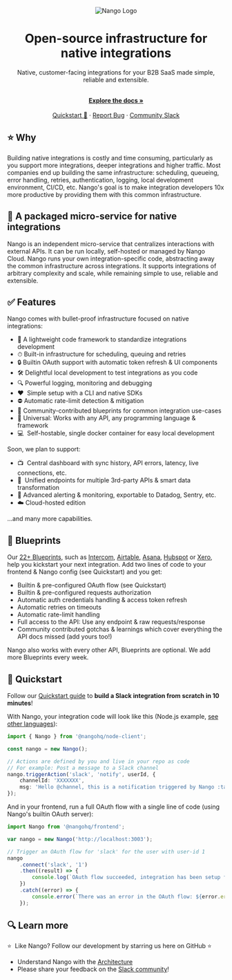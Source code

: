 <div align="center">
  
  ![Nango Logo](https://uploads-ssl.webflow.com/62a9f4a7a5a3d9ef1439982a/62aa0f9de9ebfd31d66f4ef7_Nango-logo-tight.png)

</div>

<h1 align="center">Open-source infrastructure for native integrations</h1>

<div align="center">
Native, customer-facing integrations for your B2B SaaS made simple, reliable and extensible.
</div>

<p align="center">
    <br />
    <a href="https://docs.nango.dev" rel="dofollow"><strong>Explore the docs »</strong></a>
    <br />

  <br/>
    <a href="https://docs.nango.dev/quickstart/node">Quickstart 🚀</a>
    ·
    <a href="https://github.com/nangohq/nango/issues">Report Bug</a>
    ·
    <a href="https://nango.dev/slack">Community Slack</a>
</p>

## ⭐ Why

Building native integrations is costly and time consuming, particularly as you support more integrations, deeper integrations and higher traffic. Most companies end up building the same infrastructure: scheduling, queueing, error handling, retries, authentication, logging, local development environment, CI/CD, etc. Nango's goal is to make integration developers 10x more productive by providing them with this common infrastructure.

## 🎁 A packaged micro-service for native integrations

Nango is an independent micro-service that centralizes interactions with external APIs. It can be run locally, self-hosted or managed by Nango Cloud. Nango runs your own integration-specific code, abstracting away the common infrastructure across integrations. It supports integrations of arbitrary complexity and scale, while remaining simple to use, reliable and extensible.

## ✅ Features

Nango comes with bullet-proof infrastructure focused on native integrations:

-   📁 A lightweight code framework to standardize integrations development
-   ⏱ Built-in infrastructure for scheduling, queuing and retries
-   🔒 Builtin OAuth support with automatic token refresh & UI components
-   🛠 Delightful local development to test integrations as you code
-   🔍 Powerful logging, monitoring and debugging
-   ❤️  Simple setup with a CLI and native SDKs
-   ⛔️ Automatic rate-limit detection & mitigation
-   👥 Community-contributed blueprints for common integration use-cases
-   🧩 Universal: Works with any API, any programming language & framework
-   💻  Self-hostable, single docker container for easy local development

Soon, we plan to support:

-   📺  Central dashboard with sync history, API errors, latency, live connections, etc.
-   🧠  Unified endpoints for multiple 3rd-party APIs & smart data transformation
-   🚨 Advanced alerting & monitoring, exportable to Datadog, Sentry, etc.
-   ☁️ Cloud-hosted edition

…and many more capabilities.

## 📘 Blueprints

Our [22+ Blueprints](https://docs.nango.dev/blueprint-catalog/blueprint-overview), such as [Intercom](https://docs.nango.dev/blueprint-catalog/blueprint-intercom), [Airtable](https://docs.nango.dev/blueprint-catalog/blueprint-airtable), [Asana](https://docs.nango.dev/blueprint-catalog/blueprint-asana), [Hubspot](https://docs.nango.dev/blueprint-catalog/blueprint-hubspot) or [Xero](https://docs.nango.dev/blueprint-catalog/blueprint-xero), help you kickstart your next integration.
Add two lines of code to your frontend & Nango config (see Quickstart) and you get:

-   Builtin & pre-configured OAuth flow (see Quickstart)
-   Builtin & pre-configured requests authorization
-   Automatic auth credentials handling & access token refresh
-   Automatic retries on timeouts
-   Automatic rate-limit handling
-   Full access to the API: Use any endpoint & raw requests/response
-   Community contributed gotchas & learnings which cover everything the API docs missed (add yours too!)

Nango also works with every other API, Blueprints are optional. We add more Blueprints every week.

## 🚀 Quickstart

Follow our [Quickstart guide](https://docs.nango.dev/quickstart/node) to **build a Slack integration from scratch in 10 minutes**!

With Nango, your integration code will look like this (Node.js example, [see other languages](https://docs.nango.dev/quickstart/other)):

```ts
import { Nango } from '@nangohq/node-client';

const nango = new Nango();

// Actions are defined by you and live in your repo as code
// For example: Post a message to a Slack channel
nango.triggerAction('slack', 'notify', userId, {
    channelId: 'XXXXXXX',
    msg: 'Hello @channel, this is a notification triggered by Nango :tada:'
});
```

And in your frontend, run a full OAuth flow with a single line of code (using Nango's builtin OAuth server):

```js
import Nango from '@nangohq/frontend';

var nango = new Nango('http://localhost:3003');

// Trigger an OAuth flow for 'slack' for the user with user-id 1
nango
    .connect('slack', '1')
    .then((result) => {
        console.log(`OAuth flow succeeded, integration has been setup for the user 🎉`);
    })
    .catch((error) => {
        console.error(`There was an error in the OAuth flow: ${error.error.type} - ${error.error.message}`);
    });
```

## 🔍 Learn more

⭐  Like Nango? Follow our development by starring us here on GitHub ⭐

-   Understand Nango with the [Architecture](https://docs.nango.dev/architecture)
-   Please share your feedback on the [Slack community](https://nango.dev/slack)!
